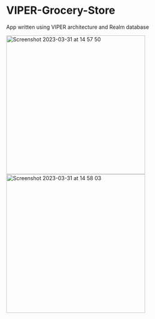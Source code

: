 # VIPER-Grocery-Store

App written using VIPER architecture and Realm database

<img width="371" alt="Screenshot 2023-03-31 at 14 57 50" src="https://user-images.githubusercontent.com/105043706/229114680-c7463ff8-e405-45d1-90e4-09a81dc9c59d.png">
<img width="371" alt="Screenshot 2023-03-31 at 14 58 03" src="https://user-images.githubusercontent.com/105043706/229114689-372feb10-c287-4554-8a9a-823c2b5452e0.png">
